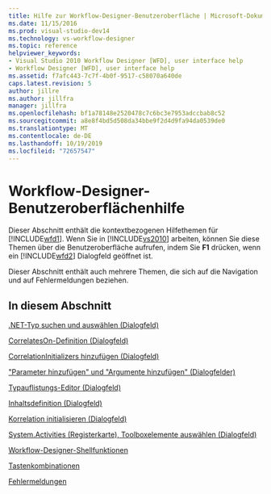 ```yaml
---
title: Hilfe zur Workflow-Designer-Benutzeroberfläche | Microsoft-Dokumentation
ms.date: 11/15/2016
ms.prod: visual-studio-dev14
ms.technology: vs-workflow-designer
ms.topic: reference
helpviewer_keywords:
- Visual Studio 2010 Workflow Designer [WFD], user interface help
- Workflow Designer [WFD], user interface help
ms.assetid: f7afc443-7c7f-4b0f-9517-c58070a640de
caps.latest.revision: 5
author: jillre
ms.author: jillfra
manager: jillfra
ms.openlocfilehash: bf1a78148e2520478c7c6bc3e7953adccbab8c52
ms.sourcegitcommit: a8e8f4bd5d508da34bbe9f2d4d9fa94da0539de0
ms.translationtype: MT
ms.contentlocale: de-DE
ms.lasthandoff: 10/19/2019
ms.locfileid: "72657547"
---
```

# <a name="workflow-designer-ui-help"></a>Workflow-Designer-Benutzeroberflächenhilfe
Dieser Abschnitt enthält die kontextbezogenen Hilfethemen für [!INCLUDE[wfd1](../includes/wfd1-md.md)]. Wenn Sie in [!INCLUDE[vs2010](../includes/vs2010-md.md)] arbeiten, können Sie diese Themen über die Benutzeroberfläche aufrufen, indem Sie **F1** drücken, wenn ein [!INCLUDE[wfd2](../includes/wfd2-md.md)] Dialogfeld geöffnet ist.

 Dieser Abschnitt enthält auch mehrere Themen, die sich auf die Navigation und auf Fehlermeldungen beziehen.

## <a name="in-this-section"></a>In diesem Abschnitt
 [.NET-Typ suchen und auswählen (Dialogfeld)](../workflow-designer/browse-and-select-a-dotnet-type-dialog-box.md)

 [CorrelatesOn-Definition (Dialogfeld)](../workflow-designer/correlateson-definition-dialog-box.md)

 [CorrelationInitializers hinzufügen (Dialogfeld)](../workflow-designer/add-correlationinitializers-dialog-box.md)

 ["Parameter hinzufügen" und "Argumente hinzufügen" (Dialogfelder)](../workflow-designer/add-parameters-and-add-arguments-dialog-boxes.md)

 [Typauflistungs-Editor (Dialogfeld)](../workflow-designer/type-collection-editor-dialog-box.md)

 [Inhaltsdefinition (Dialogfeld)](../workflow-designer/content-definition-dialog-box.md)

 [Korrelation initialisieren (Dialogfeld)](../workflow-designer/initialize-correlation-dialog-box.md)

 [System.Activities (Registerkarte), Toolboxelemente auswählen (Dialogfeld)](../workflow-designer/system-activities-tab-choose-toolbox-items-dialog-box.md)

 [Workflow-Designer-Shellfunktionen](../workflow-designer/workflow-designer-shell-features.md)

 [Tastenkombinationen](../workflow-designer/keyboard-shortcuts-in-the-workflow-designer.md)

 [Fehlermeldungen](../workflow-designer/error-messages-in-workflow-designer.md)